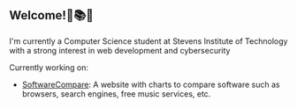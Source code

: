 ## Welcome!🌱📚🍄

I'm currently a Computer Science student at Stevens Institute of Technology with a strong interest in web development and cybersecurity

Currently working on:
+ [SoftwareCompare](https://github.com/davidcollini/SoftwareCompare): A website with charts to compare software such as browsers, search engines, free music services, etc.
